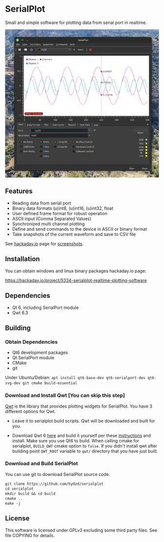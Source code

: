 # SerialPlot

Small and simple software for plotting data from serial port in realtime.

![SerialPlot Screenshot](./misc/screenshot.png)

## Features

* Reading data from serial port
* Binary data formats (u)int8, (u)int16, (u)int32, float
* User defined frame format for robust operation
* ASCII input (Comma Separated Values)
* Synchronized multi channel plotting
* Define and send commands to the device in ASCII or binary format
* Take snapshots of the current waveform and save to CSV file

See
[hackaday.io](https://hackaday.io/project/5334-serialplot-realtime-plotting-software)
page for [screenshots](https://hackaday.io/project/5334/gallery).

## Installation

You can obtain windows and linux binary packages hackaday.io page:

https://hackaday.io/project/5334-serialplot-realtime-plotting-software

## Dependencies

- Qt 6, including SerialPort module
- Qwt 6.3

## Building

### Obtain Dependencies

- Qt6 development packages
- Qt SerialPort module
- CMake
- git

Under Ubuntu/Debian:
```apt install qt6-base-dev qt6-serialport-dev qt6-svg-dev git cmake build-essential```

### Download and Install Qwt [You can skip this step]

[Qwt](http://qwt.sourceforge.net) is the library that provides
plotting widgets for SerialPlot. You have 3 different options for Qwt.

* Leave it to serialplot build scripts. Qwt will be downloaded and built for you.

* Download Qwt 6 [here](http://sourceforge.net/projects/qwt/files/)
  and build it yourself per these
  [instructions](http://qwt.sourceforge.net/qwtinstall.html#qwtinstall-unix)
  and install. Make sure you use Qt6 to build. When calling cmake for
  serialplot, `BUILD_QWT` cmake option to `false`. If you didn't
  install qwt after building point `QWT_ROOT` variable to `qwt/`
  directory that you have just built.

### Download and Build SerialPlot

You can use git to download SerialPlot source code. 

    git clone https://github.com/hyOzd/serialplot
    cd serialplot
    mkdir build && cd build
    cmake ..
    make -j

## License

This software is licensed under GPLv3 excluding some third party
files. See file COPYING for details.
